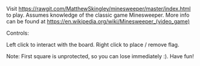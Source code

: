 Visit https://rawgit.com/MatthewSkingley/minesweeper/master/index.html to play.
Assumes knowledge of the classic game Minesweeper. More info can be found at https://en.wikipedia.org/wiki/Minesweeper_(video_game)

Controls:

Left click to interact with the board.
Right click to place / remove flag.

Note: First square is unprotected, so you can lose immediately :). Have fun!
